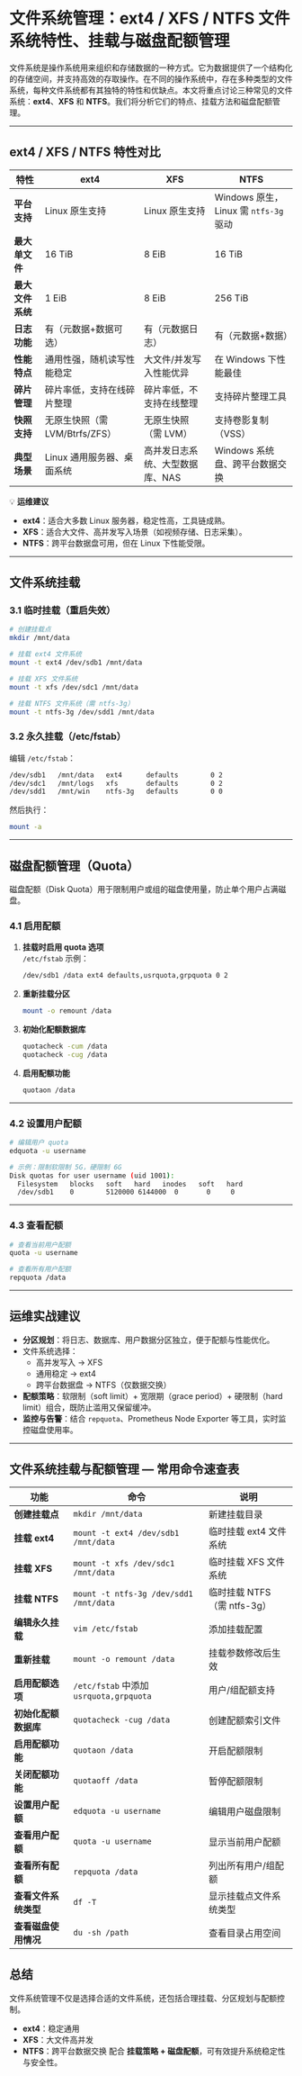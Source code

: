 # 文件系统管理：ext4 / XFS / NTFS 文件系统特性、挂载与磁盘配额管理

文件系统是操作系统用来组织和存储数据的一种方式。它为数据提供了一个结构化的存储空间，并支持高效的存取操作。在不同的操作系统中，存在多种类型的文件系统，每种文件系统都有其独特的特性和优缺点。本文将重点讨论三种常见的文件系统：**ext4**、**XFS** 和 **NTFS**。我们将分析它们的特点、挂载方法和磁盘配额管理。



------

## ext4 / XFS / NTFS 特性对比

| 特性             | ext4                           | XFS                             | NTFS                                  |
| ---------------- | ------------------------------ | ------------------------------- | ------------------------------------- |
| **平台支持**     | Linux 原生支持                 | Linux 原生支持                  | Windows 原生，Linux 需 `ntfs-3g` 驱动 |
| **最大单文件**   | 16 TiB                         | 8 EiB                           | 16 TiB                                |
| **最大文件系统** | 1 EiB                          | 8 EiB                           | 256 TiB                               |
| **日志功能**     | 有（元数据+数据可选）          | 有（元数据日志）                | 有（元数据+数据）                     |
| **性能特点**     | 通用性强，随机读写性能稳定     | 大文件/并发写入性能优异         | 在 Windows 下性能最佳                 |
| **碎片管理**     | 碎片率低，支持在线碎片整理     | 碎片率低，不支持在线整理        | 支持碎片整理工具                      |
| **快照支持**     | 无原生快照（需 LVM/Btrfs/ZFS） | 无原生快照（需 LVM）            | 支持卷影复制（VSS）                   |
| **典型场景**     | Linux 通用服务器、桌面系统     | 高并发日志系统、大型数据库、NAS | Windows 系统盘、跨平台数据交换        |

💡 **运维建议**

- **ext4**：适合大多数 Linux 服务器，稳定性高，工具链成熟。
- **XFS**：适合大文件、高并发写入场景（如视频存储、日志采集）。
- **NTFS**：跨平台数据盘可用，但在 Linux 下性能受限。

------

## 文件系统挂载

### 3.1 临时挂载（重启失效）

```bash
# 创建挂载点
mkdir /mnt/data

# 挂载 ext4 文件系统
mount -t ext4 /dev/sdb1 /mnt/data

# 挂载 XFS 文件系统
mount -t xfs /dev/sdc1 /mnt/data

# 挂载 NTFS 文件系统（需 ntfs-3g）
mount -t ntfs-3g /dev/sdd1 /mnt/data
```

### 3.2 永久挂载（/etc/fstab）

编辑 `/etc/fstab`：

```bash
/dev/sdb1   /mnt/data   ext4      defaults        0 2
/dev/sdc1   /mnt/logs   xfs       defaults        0 2
/dev/sdd1   /mnt/win    ntfs-3g   defaults        0 0
```

然后执行：

```bash
mount -a
```

------

## 磁盘配额管理（Quota）

磁盘配额（Disk Quota）用于限制用户或组的磁盘使用量，防止单个用户占满磁盘。

### 4.1 启用配额

1. **挂载时启用 quota 选项**  
    `/etc/fstab` 示例：

   ```bash
   /dev/sdb1 /data ext4 defaults,usrquota,grpquota 0 2
   ```

2. **重新挂载分区**

   ```bash
   mount -o remount /data
   ```

3. **初始化配额数据库**

   ```bash
   quotacheck -cum /data
   quotacheck -cug /data
   ```

4. **启用配额功能**

   ```bash
   quotaon /data
   ```

------

### 4.2 设置用户配额

```bash
# 编辑用户 quota
edquota -u username

# 示例：限制软限制 5G，硬限制 6G
Disk quotas for user username (uid 1001):
  Filesystem   blocks   soft   hard   inodes   soft   hard
  /dev/sdb1    0        5120000 6144000  0       0     0
```

------

### 4.3 查看配额

```bash
# 查看当前用户配额
quota -u username

# 查看所有用户配额
repquota /data
```

------

## 运维实战建议

- **分区规划**：将日志、数据库、用户数据分区独立，便于配额与性能优化。
- 文件系统选择：
  - 高并发写入 → XFS
  - 通用稳定 → ext4
  - 跨平台数据盘 → NTFS（仅数据交换）
- **配额策略**：软限制（soft limit）+ 宽限期（grace period）+ 硬限制（hard limit）组合，既防止滥用又保留缓冲。
- **监控与告警**：结合 `repquota`、Prometheus Node Exporter 等工具，实时监控磁盘使用率。

------



## 文件系统挂载与配额管理 — 常用命令速查表

| 功能                 | 命令                                    | 说明                        |
| -------------------- | --------------------------------------- | --------------------------- |
| **创建挂载点**       | `mkdir /mnt/data`                       | 新建挂载目录                |
| **挂载 ext4**        | `mount -t ext4 /dev/sdb1 /mnt/data`     | 临时挂载 ext4 文件系统      |
| **挂载 XFS**         | `mount -t xfs /dev/sdc1 /mnt/data`      | 临时挂载 XFS 文件系统       |
| **挂载 NTFS**        | `mount -t ntfs-3g /dev/sdd1 /mnt/data`  | 临时挂载 NTFS（需 ntfs-3g） |
| **编辑永久挂载**     | `vim /etc/fstab`                        | 添加挂载配置                |
| **重新挂载**         | `mount -o remount /data`                | 挂载参数修改后生效          |
| **启用配额选项**     | `/etc/fstab` 中添加 `usrquota,grpquota` | 用户/组配额支持             |
| **初始化配额数据库** | `quotacheck -cug /data`                 | 创建配额索引文件            |
| **启用配额功能**     | `quotaon /data`                         | 开启配额限制                |
| **关闭配额功能**     | `quotaoff /data`                        | 暂停配额限制                |
| **设置用户配额**     | `edquota -u username`                   | 编辑用户磁盘限制            |
| **查看用户配额**     | `quota -u username`                     | 显示当前用户配额            |
| **查看所有配额**     | `repquota /data`                        | 列出所有用户/组配额         |
| **查看文件系统类型** | `df -T`                                 | 显示挂载点文件系统类型      |
| **查看磁盘使用情况** | `du -sh /path`                          | 查看目录占用空间            |

## 总结

文件系统管理不仅是选择合适的文件系统，还包括合理挂载、分区规划与配额控制。

- **ext4**：稳定通用
- **XFS**：大文件高并发
- **NTFS**：跨平台数据交换
   配合 **挂载策略 + 磁盘配额**，可有效提升系统稳定性与安全性。

